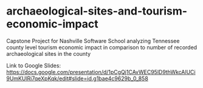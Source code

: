 # archaeological-sites-and-tourism-economic-impact
Capstone Project for Nashville Software School analyzing Tennessee county level tourism economic impact in comparison to number of recorded archaeological sites in the county

Link to Google Slides: https://docs.google.com/presentation/d/1pCgQj1CAvWEC95lD9thWkcAlUCi9UmKUlRi7qeXpKqk/edit#slide=id.g1bae4c9629b_0_858
